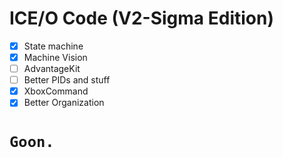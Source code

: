 # ICE/O Code (V2-Sigma Edition)

- [x] State machine
- [x] Machine Vision
- [ ] AdvantageKit
- [ ] Better PIDs and stuff
- [x] XboxCommand
- [x] Better Organization

# `Goon.`
